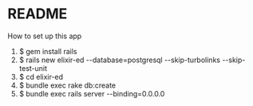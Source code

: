# README

How to set up this app

1.  $ gem install rails
2.  $ rails new elixir-ed --database=postgresql --skip-turbolinks --skip-test-unit
3.  $ cd elixir-ed
4.  $ bundle exec rake db:create
5.  $ bundle exec rails server --binding=0.0.0.0
